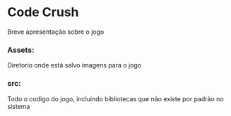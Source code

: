 <h1>Code Crush</h1>

<p>Breve apresentação sobre o jogo</p>

<h3>Assets:</h3>
<p>Diretorio onde está salvo imagens para o jogo</p>
<h3>src:</h3>
<p>Todo o codigo do jogo, incluindo bibliotecas que não existe por padrão no sistema</p>
